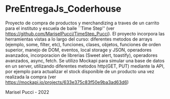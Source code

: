 # PreEntregaJs_Coderhouse
Proyecto de compra de productos y merchandizing a traves de un carrito para el instituto y escuela de baile ``Time Step'' (ver https://github.com/MariselPucci/TimeStep_Pucci).
El proyecto incorpora las herramientas vistas a lo largo del curso: diferentes metodos de arrays (ejemplo, some, filter, etc), funciones, clases, objetos, funciones de orden superior, manejo de DOM, eventos, local storage y JSON, operadores avanzados, incorporacion de librerias (Sweet alert, toastify), operadores avanzados, async, fetch. Se utilizo Mockapi para simular una base de datos en un server, utilizando diferentes metodos http(GET, PUT) mediante la API, por ejemplo para actualizar el stock disponible de un producto una vez realizada la compra (ver https://mockapi.io/projects/633e375c83f50e9ba3ad63d6)

Marisel Pucci - 2022